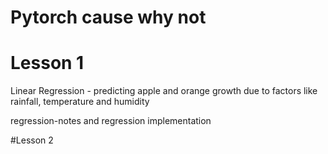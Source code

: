 # Pytorch cause why not

# Lesson 1
Linear Regression - predicting apple and orange growth due to factors like rainfall, temperature and humidity

regression-notes and regression implementation


#Lesson 2

